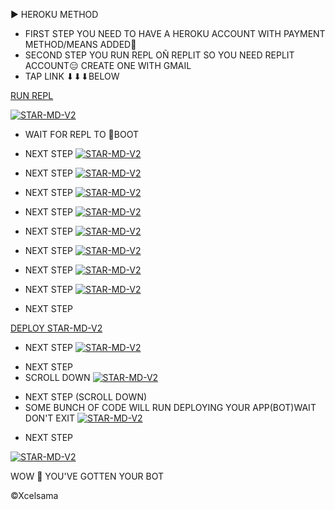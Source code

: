 ▶ HEROKU METHOD
- FIRST STEP
YOU NEED TO HAVE A HEROKU ACCOUNT WITH PAYMENT METHOD/MEANS ADDED🤝
- SECOND STEP
YOU RUN REPL OÑ REPLIT SO YOU NEED REPLIT ACCOUNT😑
CREATE ONE WITH GMAIL
- TAP LINK ⬇⬇⬇BELOW


 [RUN REPL](https://replit.com/@HopeAmadi/STAR-MD-V2-PAIR-CODE?s=app) 



[![STAR-MD-V2](https://i.imgur.com/f7T9ixY.jpeg)](https://replit.com/@HopeAmadi/STAR-MD-V2-PAIR-CODE?s=app)
</p>

- WAIT FOR REPL TO 👢BOOT

- NEXT STEP
[![STAR-MD-V2](https://i.imgur.com/ttVdQZd.jpeg)](https://replit.com/@HopeAmadi/STAR-MD-V2-PAIR-CODE?s=app)
</p>

- NEXT STEP
[![STAR-MD-V2](https://i.imgur.com/uinDwsA.jpeg)](https://replit.com/@HopeAmadi/STAR-MD-V2-PAIR-CODE?s=app)
</p>

- NEXT STEP
[![STAR-MD-V2](https://i.imgur.com/EURpO3Q.jpeg)](https://replit.com/@HopeAmadi/STAR-MD-V2-PAIR-CODE?s=app)
</p>

- NEXT STEP
[![STAR-MD-V2](https://i.imgur.com/9qwyT1e.jpeg)](https://replit.com/@HopeAmadi/STAR-MD-V2-PAIR-CODE?s=app)
</p>

- NEXT STEP
[![STAR-MD-V2](https://i.imgur.com/zDrmhic.jpeg)](https://replit.com/@HopeAmadi/STAR-MD-V2-PAIR-CODE?s=app)
</p>

- NEXT STEP
[![STAR-MD-V2](https://i.imgur.com/5iCVaYb.jpeg)](https://replit.com/@HopeAmadi/STAR-MD-V2-PAIR-CODE?s=app)
</p>

- NEXT STEP
[![STAR-MD-V2](https://i.imgur.com/JjHAT1h.jpeg)](https://replit.com/@HopeAmadi/STAR-MD-V2-PAIR-CODE?s=app)
</p>

- NEXT STEP
[![STAR-MD-V2](https://i.imgur.com/zlSfhZb.jpeg)](https://replit.com/@HopeAmadi/STAR-MD-V2-PAIR-CODE?s=app)
</p>

- NEXT STEP

 [DEPLOY STAR-MD-V2](https://dashboard.heroku.com/new?template=https://github.com/Xcelsama/STAR-V2')
</p>

- NEXT STEP
[![STAR-MD-V2](https://i.imgur.com/Ref9c2t.jpeg)](https://dashboard.heroku.com/new?template=https://github.com/Xcelsama/STAR-V2)
</p>

- NEXT STEP
- SCROLL DOWN
[![STAR-MD-V2](https://i.imgur.com/OlOYk9o.jpeg)](https://dashboard.heroku.com/new?template=https://github.com/Xcelsama/STAR-V2)
</p>

- NEXT STEP 
(SCROLL DOWN) 
- SOME BUNCH OF CODE WILL RUN DEPLOYING YOUR APP(BOT)WAIT DON'T EXIT
[![STAR-MD-V2](https://i.imgur.com/occYPju.jpeg)](https://dashboard.heroku.com/new?template=https://github.com/Xcelsama/STAR-V2)
</p>

- NEXT STEP

[![STAR-MD-V2](https://i.imgur.com/q1HgvHC.jpeg)](https://dashboard.heroku.com/new?template=https://github.com/Xcelsama/STAR-V2)
</p>

WOW 🤩 YOU'VE GOTTEN YOUR BOT

©Xcelsama
